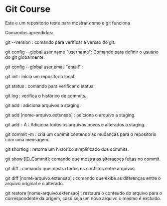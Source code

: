 # Git Course

Este e um repositorio teste para mostrar como o git funciona

Comandos aprendidos: 

git --version : comando para verificar a versao do git.

git config --global user.name "username": Comando para definir o usuário do git globalmente.

git config --global user.email "email" : 

git init : inicia um repositorio local.

git status : comando para verificar o status.

git log : verifica o histórico de commits.

git add : adiciona arquivos a staging.

git add [nome-arquivo.extensao] : adiciona o arquivo a staging.

git add - A : Adiciona todos os arquivos novos e alterados a staging.

git commit -m  : cria um commit contendo as mudanças para o repositorio com uma mensagem.

git shortlog : retorna um histórico simplificado dos commits.

git show [ID_Commit]: comando que mostra as alteraçoes feitas no commit.

git diff : comando que mostra todos os conflitos entre arquivos.

git diff [nome-arquivo.extensao] : comando que exibe as diferenças entre o arquivo original e o alterado.

git restore [nome-arquivo.extensao] : restaura o conteudo do arquivo para o correspondente da origem, caso seja um novo arquivo o mesmo é excluido. 
